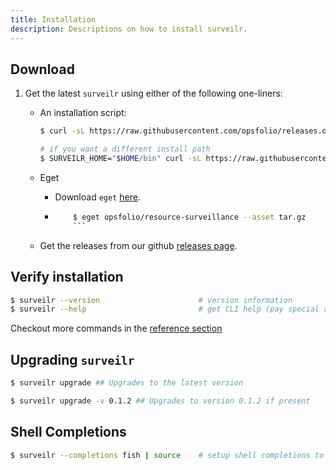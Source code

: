 ```yaml
---
title: Installation
description: Descriptions on how to install surveilr.
---
```


## Download
1. Get the latest `surveilr` using either of the following one-liners:
   - An installation script: 
       ```bash
       $ curl -sL https://raw.githubusercontent.com/opsfolio/releases.opsfolio.com/main/surveilr/install.sh | sh

       # if you want a different install path
       $ SURVEILR_HOME="$HOME/bin" curl -sL https://raw.githubusercontent.com/opsfolio/releases.opsfolio.com/main/surveilr/install.sh | sh
       ```

   - Eget
     - Download `eget` [here](https://github.com/zyedidia/eget).
     - ```bash
           $ eget opsfolio/resource-surveillance --asset tar.gz
           ```

   - Get the releases from our github [releases page](https://github.com/opsfolio/releases.opsfolio.com/releases).

## Verify installation
```bash
$ surveilr --version                      # version information
$ surveilr --help                         # get CLI help (pay special attention to ENV var names)
```

Checkout more commands in the [reference section](/surveilr/reference/cli/commands)

## Upgrading `surveilr`
```bash
$ surveilr upgrade ## Upgrades to the latest version

$ surveilr upgrade -v 0.1.2 ## Upgrades to version 0.1.2 if present
```

## Shell Completions
```bash
$ surveilr --completions fish | source    # setup shell completions to reduce typing
```
